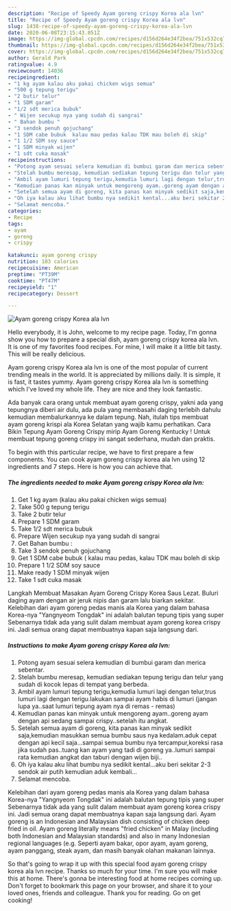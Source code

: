 ```yaml
---
description: "Recipe of Speedy Ayam goreng crispy Korea ala lvn"
title: "Recipe of Speedy Ayam goreng crispy Korea ala lvn"
slug: 1438-recipe-of-speedy-ayam-goreng-crispy-korea-ala-lvn
date: 2020-06-08T23:15:43.051Z
image: https://img-global.cpcdn.com/recipes/d156d264e34f2bea/751x532cq70/ayam-goreng-crispy-korea-ala-lvn-foto-resep-utama.jpg
thumbnail: https://img-global.cpcdn.com/recipes/d156d264e34f2bea/751x532cq70/ayam-goreng-crispy-korea-ala-lvn-foto-resep-utama.jpg
cover: https://img-global.cpcdn.com/recipes/d156d264e34f2bea/751x532cq70/ayam-goreng-crispy-korea-ala-lvn-foto-resep-utama.jpg
author: Gerald Park
ratingvalue: 4.9
reviewcount: 14036
recipeingredient:
- "1 kg ayam kalau aku pakai chicken wigs semua"
- "500 g tepung terigu"
- "2 butir telur"
- "1 SDM garam"
- "1/2 sdt merica bubuk"
- " Wijen secukup nya yang sudah di sangrai"
- " Bahan bumbu "
- "3 sendok penuh gojuchang"
- "1 SDM cabe bubuk  kalau mau pedas kalau TDK mau boleh di skip"
- "1 1/2 SDM soy sauce"
- "1 SDM minyak wijen"
- "1 sdt cuka masak"
recipeinstructions:
- "Potong ayam sesuai selera kemudian di bumbui garam dan merica sebentar."
- "Stelah bumbu meresap, kemudian sediakan tepung terigu dan telur yang sudah di kocok lepas di tempat yang berbeda."
- "Ambil ayam lumuri tepung terigu,kemudia lumuri lagi dengan telur,trus lumuri lagi dengan terigu.lakukan sampai ayam habis di lumuri (jangan lupa ya..saat lumuri tepung ayam nya di remas - remas)"
- "Kemudian panas kan minyak untuk mengoreng ayam..goreng ayam dengan api sedang sampai crispy..setelah itu angkat."
- "Setelah semua ayam di goreng, kita panas kan minyak sedikit saja,kemudian masukkan semua bumbu saus nya kedalam.aduk cepat dengan api kecil saja...sampai semua bumbu nya tercampur,koreksi rasa jika sudah pas..tuang kan ayam yang tadi di goreng ya..lumuri sampai rata kemudian angkat dan taburi dengan wijen biji.."
- "Oh iya kalau aku lihat bumbu nya sedikit kental...aku beri sekitar 2-3 sendok air putih kemudian aduk kembali..."
- "Selamat mencoba."
categories:
- Recipe
tags:
- ayam
- goreng
- crispy

katakunci: ayam goreng crispy 
nutrition: 103 calories
recipecuisine: American
preptime: "PT39M"
cooktime: "PT47M"
recipeyield: "1"
recipecategory: Dessert

---
```



![Ayam goreng crispy Korea ala lvn](https://img-global.cpcdn.com/recipes/d156d264e34f2bea/751x532cq70/ayam-goreng-crispy-korea-ala-lvn-foto-resep-utama.jpg)

Hello everybody, it is John, welcome to my recipe page. Today, I'm gonna show you how to prepare a special dish, ayam goreng crispy korea ala lvn. It is one of my favorites food recipes. For mine, I will make it a little bit tasty. This will be really delicious.

Ayam goreng crispy Korea ala lvn is one of the most popular of current trending meals in the world. It is appreciated by millions daily. It is simple, it is fast, it tastes yummy. Ayam goreng crispy Korea ala lvn is something which I've loved my whole life. They are nice and they look fantastic.

Ada banyak cara orang untuk membuat ayam goreng crispy, yakni ada yang tepungnya diberi air dulu, ada pula yang membasahi daging terlebih dahulu kemudian membalurkannya ke dalam tepung. Nah, itulah tips membuat ayam goreng krispi ala Korea Selatan yang wajib kamu perhatikan. Cara Bikin Tepung Ayam Goreng Crispy mirip Ayam Goreng Kentucky ! Untuk membuat tepung goreng crispy ini sangat sederhana, mudah dan praktis.


To begin with this particular recipe, we have to first prepare a few components. You can cook ayam goreng crispy korea ala lvn using 12 ingredients and 7 steps. Here is how you can achieve that.

<!--inarticleads1-->

##### The ingredients needed to make Ayam goreng crispy Korea ala lvn:

1. Get 1 kg ayam (kalau aku pakai chicken wigs semua)
1. Take 500 g tepung terigu
1. Take 2 butir telur
1. Prepare 1 SDM garam
1. Take 1/2 sdt merica bubuk
1. Prepare  Wijen secukup nya yang sudah di sangrai
1. Get  Bahan bumbu :
1. Take 3 sendok penuh gojuchang
1. Get 1 SDM cabe bubuk ( kalau mau pedas, kalau TDK mau boleh di skip
1. Prepare 1 1/2 SDM soy sauce
1. Make ready 1 SDM minyak wijen
1. Take 1 sdt cuka masak


Langkah Membuat Masakan Ayam Goreng Crispy Korea Saus Lezat. Buluri daging ayam dengan air jeruk nipis dan garam lalu biarkan sekitar. Kelebihan dari ayam goreng pedas manis ala Korea yang dalam bahasa Korea-nya &#34;Yangnyeom Tongdak&#34; ini adalah balutan tepung tipis yang super Sebenarnya tidak ada yang sulit dalam membuat ayam goreng korea crispy ini. Jadi semua orang dapat membuatnya kapan saja langsung dari. 

<!--inarticleads2-->

##### Instructions to make Ayam goreng crispy Korea ala lvn:

1. Potong ayam sesuai selera kemudian di bumbui garam dan merica sebentar.
1. Stelah bumbu meresap, kemudian sediakan tepung terigu dan telur yang sudah di kocok lepas di tempat yang berbeda.
1. Ambil ayam lumuri tepung terigu,kemudia lumuri lagi dengan telur,trus lumuri lagi dengan terigu.lakukan sampai ayam habis di lumuri (jangan lupa ya..saat lumuri tepung ayam nya di remas - remas)
1. Kemudian panas kan minyak untuk mengoreng ayam..goreng ayam dengan api sedang sampai crispy..setelah itu angkat.
1. Setelah semua ayam di goreng, kita panas kan minyak sedikit saja,kemudian masukkan semua bumbu saus nya kedalam.aduk cepat dengan api kecil saja...sampai semua bumbu nya tercampur,koreksi rasa jika sudah pas..tuang kan ayam yang tadi di goreng ya..lumuri sampai rata kemudian angkat dan taburi dengan wijen biji..
1. Oh iya kalau aku lihat bumbu nya sedikit kental...aku beri sekitar 2-3 sendok air putih kemudian aduk kembali...
1. Selamat mencoba.


Kelebihan dari ayam goreng pedas manis ala Korea yang dalam bahasa Korea-nya &#34;Yangnyeom Tongdak&#34; ini adalah balutan tepung tipis yang super Sebenarnya tidak ada yang sulit dalam membuat ayam goreng korea crispy ini. Jadi semua orang dapat membuatnya kapan saja langsung dari. Ayam goreng is an Indonesian and Malaysian dish consisting of chicken deep fried in oil. Ayam goreng literally means &#34;fried chicken&#34; in Malay (including both Indonesian and Malaysian standards) and also in many Indonesian regional languages (e.g. Seperti ayam bakar, opor ayam, ayam goreng, ayam panggang, steak ayam, dan masih banyak olahan makanan lainnya. 

So that's going to wrap it up with this special food ayam goreng crispy korea ala lvn recipe. Thanks so much for your time. I'm sure you will make this at home. There's gonna be interesting food at home recipes coming up. Don't forget to bookmark this page on your browser, and share it to your loved ones, friends and colleague. Thank you for reading. Go on get cooking!
